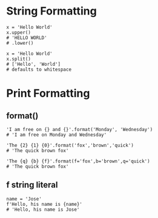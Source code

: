 # String Formatting

```
x = 'Hello World'
x.upper()
# 'HELLO WORLD'
# .lower()
```

```
x = 'Hello World'
x.split()
# ['Hello', 'World']
# defaults to whitespace
```

# Print Formatting

## format()

```
'I am free on {} and {}'.format('Monday', 'Wednesday')
# 'I am free on Monday and Wednesday'
```

```
'The {2} {1} {0}'.format('fox','brown','quick')
# 'The quick brown fox'
```

```
'The {q} {b} {f}'.format(f='fox',b='brown',q='quick')
# 'The quick brown fox'
```

## f string literal

```
name = 'Jose'
f'Hello, his name is {name}'
# 'Hello, his name is Jose'